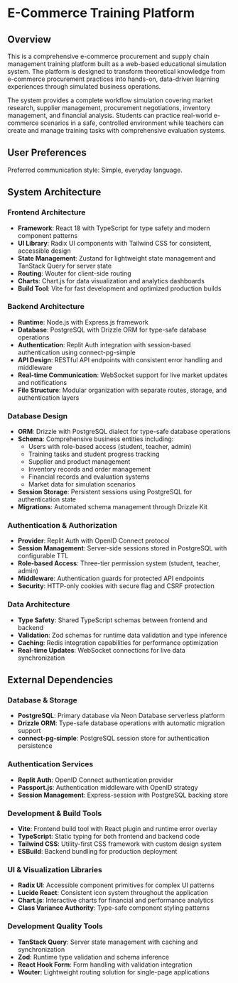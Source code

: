# E-Commerce Training Platform

## Overview

This is a comprehensive e-commerce procurement and supply chain management training platform built as a web-based educational simulation system. The platform is designed to transform theoretical knowledge from e-commerce procurement practices into hands-on, data-driven learning experiences through simulated business operations.

The system provides a complete workflow simulation covering market research, supplier management, procurement negotiations, inventory management, and financial analysis. Students can practice real-world e-commerce scenarios in a safe, controlled environment while teachers can create and manage training tasks with comprehensive evaluation systems.

## User Preferences

Preferred communication style: Simple, everyday language.

## System Architecture

### Frontend Architecture
- **Framework**: React 18 with TypeScript for type safety and modern component patterns
- **UI Library**: Radix UI components with Tailwind CSS for consistent, accessible design
- **State Management**: Zustand for lightweight state management and TanStack Query for server state
- **Routing**: Wouter for client-side routing
- **Charts**: Chart.js for data visualization and analytics dashboards
- **Build Tool**: Vite for fast development and optimized production builds

### Backend Architecture
- **Runtime**: Node.js with Express.js framework
- **Database**: PostgreSQL with Drizzle ORM for type-safe database operations
- **Authentication**: Replit Auth integration with session-based authentication using connect-pg-simple
- **API Design**: RESTful API endpoints with consistent error handling and middleware
- **Real-time Communication**: WebSocket support for live market updates and notifications
- **File Structure**: Modular organization with separate routes, storage, and authentication layers

### Database Design
- **ORM**: Drizzle with PostgreSQL dialect for type-safe database operations
- **Schema**: Comprehensive business entities including:
  - Users with role-based access (student, teacher, admin)
  - Training tasks and student progress tracking
  - Supplier and product management
  - Inventory records and order management
  - Financial records and evaluation systems
  - Market data for simulation scenarios
- **Session Storage**: Persistent sessions using PostgreSQL for authentication state
- **Migrations**: Automated schema management through Drizzle Kit

### Authentication & Authorization
- **Provider**: Replit Auth with OpenID Connect protocol
- **Session Management**: Server-side sessions stored in PostgreSQL with configurable TTL
- **Role-based Access**: Three-tier permission system (student, teacher, admin)
- **Middleware**: Authentication guards for protected API endpoints
- **Security**: HTTP-only cookies with secure flag and CSRF protection

### Data Architecture
- **Type Safety**: Shared TypeScript schemas between frontend and backend
- **Validation**: Zod schemas for runtime data validation and type inference
- **Caching**: Redis integration capabilities for performance optimization
- **Real-time Updates**: WebSocket connections for live data synchronization

## External Dependencies

### Database & Storage
- **PostgreSQL**: Primary database via Neon Database serverless platform
- **Drizzle ORM**: Type-safe database operations with automatic migration support
- **connect-pg-simple**: PostgreSQL session store for authentication persistence

### Authentication Services
- **Replit Auth**: OpenID Connect authentication provider
- **Passport.js**: Authentication middleware with OpenID strategy
- **Session Management**: Express-session with PostgreSQL backing store

### Development & Build Tools
- **Vite**: Frontend build tool with React plugin and runtime error overlay
- **TypeScript**: Static typing for both frontend and backend code
- **Tailwind CSS**: Utility-first CSS framework with custom design system
- **ESBuild**: Backend bundling for production deployment

### UI & Visualization Libraries
- **Radix UI**: Accessible component primitives for complex UI patterns
- **Lucide React**: Consistent icon system throughout the application
- **Chart.js**: Interactive charts for financial and performance analytics
- **Class Variance Authority**: Type-safe component styling patterns

### Development Quality Tools
- **TanStack Query**: Server state management with caching and synchronization
- **Zod**: Runtime type validation and schema inference
- **React Hook Form**: Form handling with validation integration
- **Wouter**: Lightweight routing solution for single-page applications